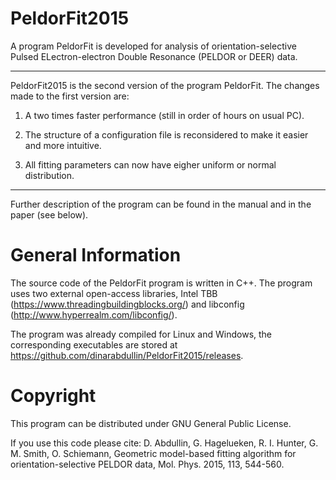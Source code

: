 PeldorFit2015
=========
A program PeldorFit is developed for analysis of orientation-selective Pulsed ELectron-electron Double Resonance (PELDOR or DEER) data.

***

PeldorFit2015 is the second version of the program PeldorFit. The changes made to the first version are:

1) A two times faster performance (still in order of hours on usual PC).

2) The structure of a configuration file is reconsidered to make it easier and more intuitive.

3) All fitting parameters can now have eigher uniform or normal distribution.

***

Further description of the program can be found in the manual and in the paper (see below).

General Information
=========
The source code of the PeldorFit program is written in C++. The program uses two external open-access libraries, Intel TBB (https://www.threadingbuildingblocks.org/) and libconfig (http://www.hyperrealm.com/libconfig/). 

The program was already compiled for Linux and Windows, the corresponding executables are stored at https://github.com/dinarabdullin/PeldorFit2015/releases.

Copyright
=========
This program can be distributed under GNU General Public License.

If you use this code please cite:
D. Abdullin, G. Hagelueken, R. I. Hunter, G. M. Smith, O. Schiemann, Geometric model-based fitting algorithm for orientation-selective PELDOR data, Mol. Phys. 2015, 113, 544-560.
